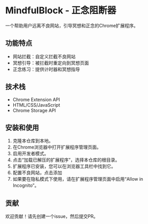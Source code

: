 # MindfulBlock - 正念阻断器

一个帮助用户远离不良网站，引导冥想和正念的Chrome扩展程序。

## 功能特点

- 网站拦截：自定义拦截不良网站
- 冥想引导：被拦截时重定向到冥想页面
- 正念练习：提供计时器和冥想指导

## 技术栈

- Chrome Extension API
- HTML/CSS/JavaScript
- Chrome Storage API

## 安装和使用
1. 克隆本仓库到本地。
2. 在Chrome浏览器中打开扩展程序管理页面。
3. 启用开发者模式。
4. 点击“加载已解压的扩展程序”，选择本仓库的根目录。
5. 扩展程序已安装，您可以在浏览器工具栏中找到它。
6. 配置不良网站，点击添加
7. 如果要在隐私模式下使用，请在扩展程序管理页面中启用“Allow in Incognito”。

## 贡献
欢迎贡献！请先创建一个issue，然后提交PR。